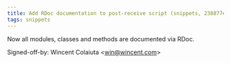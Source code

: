 ```yaml
---
title: Add RDoc documentation to post-receive script (snippets, 238877e)
tags: snippets
---
```


Now all modules, classes and methods are documented via RDoc.

Signed-off-by: Wincent Colaiuta &lt;win@wincent.com&gt;
